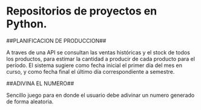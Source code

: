 # Repositorios de proyectos en Python. 


##PLANIFICACION DE PRODUCCION##

A traves de una API se consultan las ventas históricas y  el stock de todos los productos, para estimar  la cantidad a producir  de cada producto para el período. 
El sistema sugiere como fecha inicial el primer día del mes en curso, y como fecha final el último día correspondiente a semestre.


##ADIVINA EL NUMERO##

Sencillo juego para en donde el usuario debe adivinar un numero generado de forma aleatoria. 
